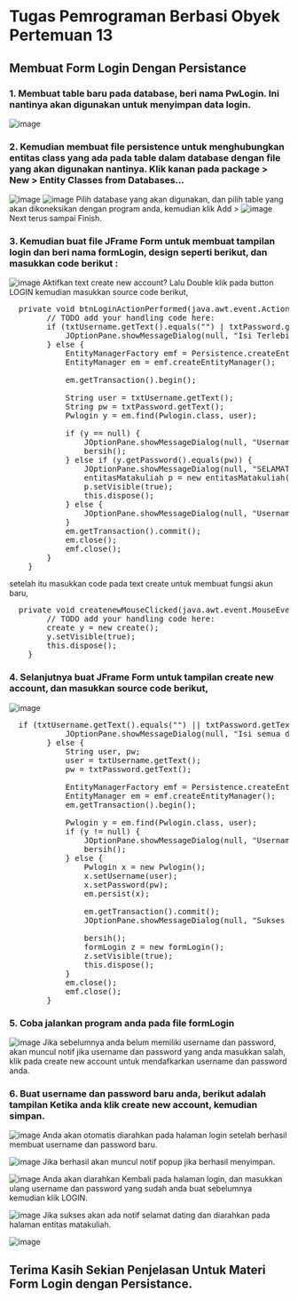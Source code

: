 # Tugas Pemrograman Berbasi Obyek Pertemuan 13
## Membuat Form Login Dengan Persistance
### 1. Membuat table baru pada database, beri nama PwLogin. Ini nantinya akan digunakan untuk menyimpan data login.
![image](https://github.com/user-attachments/assets/394332d2-5432-4a91-879d-2bb07f9f988c)

### 2.	Kemudian membuat file persistence untuk menghubungkan entitas class yang ada pada table dalam database dengan file yang akan digunakan nantinya. Klik kanan pada package > New > Entity Classes from Databases…
![image](https://github.com/user-attachments/assets/3800335c-e14a-492d-96a8-16007837c2cd)
![image](https://github.com/user-attachments/assets/d3f00cab-a063-472b-99f2-5665eb4c2518)
Pilih database yang akan digunakan, dan pilih table yang akan dikoneksikan dengan program anda, kemudian klik Add >
![image](https://github.com/user-attachments/assets/8d4b4d3e-d851-4090-bb27-21e4d3f95f24)
Next terus sampai Finish.

### 3.	Kemudian buat file JFrame Form untuk membuat tampilan login dan beri nama formLogin, design seperti berikut, dan masukkan code berikut :
![image](https://github.com/user-attachments/assets/1900ee1a-0d2f-458e-8e07-2fdaf8cb2ef3)
Aktifkan text create new account? Lalu Double klik pada button LOGIN kemudian masukkan source code berikut, 
<pre>
  private void btnLoginActionPerformed(java.awt.event.ActionEvent evt) {                                         
        // TODO add your handling code here:
        if (txtUsername.getText().equals("") | txtPassword.getText().equals("")) {
            JOptionPane.showMessageDialog(null, "Isi Terlebih Dahulu");
        } else {
            EntityManagerFactory emf = Persistence.createEntityManagerFactory("LatihanSemester3PU");
            EntityManager em = emf.createEntityManager();

            em.getTransaction().begin();

            String user = txtUsername.getText();
            String pw = txtPassword.getText();
            Pwlogin y = em.find(Pwlogin.class, user);

            if (y == null) {
                JOptionPane.showMessageDialog(null, "Username tidak ditemukan");
                bersih();
            } else if (y.getPassword().equals(pw)) {
                JOptionPane.showMessageDialog(null, "SELAMAT DATANG!");
                entitasMatakuliah p = new entitasMatakuliah();
                p.setVisible(true);
                this.dispose();
            } else {
                JOptionPane.showMessageDialog(null, "Username atau Password yang Anda Masukkan Salah!");
            }
            em.getTransaction().commit();
            em.close();
            emf.close();
        }
    }  
</pre>
setelah itu masukkan code pada text create untuk membuat fungsi akun baru,
<pre>
  private void createnewMouseClicked(java.awt.event.MouseEvent evt) {                                       
        // TODO add your handling code here:
        create y = new create();
        y.setVisible(true);
        this.dispose();
    }   
</pre>
### 4.	Selanjutnya buat JFrame Form untuk tampilan create new account, dan masukkan source code berikut,
![image](https://github.com/user-attachments/assets/a5ee1d6e-3851-4025-87a5-7fb286b81b25)
<pre>
  if (txtUsername.getText().equals("") || txtPassword.getText().equals("")) {
            JOptionPane.showMessageDialog(null, "Isi semua data terlebih dahulu!");
        } else {
            String user, pw;
            user = txtUsername.getText();
            pw = txtPassword.getText();

            EntityManagerFactory emf = Persistence.createEntityManagerFactory("LatihanSemester3PU");
            EntityManager em = emf.createEntityManager();
            em.getTransaction().begin();

            Pwlogin y = em.find(Pwlogin.class, user);
            if (y != null) {
                JOptionPane.showMessageDialog(null, "Username sudah ada, coba gunakan username lain");
                bersih();
            } else {
                Pwlogin x = new Pwlogin();
                x.setUsername(user);
                x.setPassword(pw);
                em.persist(x);

                em.getTransaction().commit();
                JOptionPane.showMessageDialog(null, "Sukses dibuat");

                bersih();
                formLogin z = new formLogin();
                z.setVisible(true);
                this.dispose();
            }
            em.close();
            emf.close();
        }
</pre>
### 5.	Coba jalankan program anda pada file formLogin
![image](https://github.com/user-attachments/assets/83f6455b-f25d-418d-b8af-df0c11acc1bf)
Jika sebelumnya anda belum memiliki username dan password, akan muncul notif jika username dan password yang anda masukkan salah, klik pada create new account untuk mendafkarkan username dan password anda.

### 6.	Buat username dan password baru anda, berikut adalah tampilan Ketika anda klik create new account, kemudian simpan. 
![image](https://github.com/user-attachments/assets/a099cb32-1bc2-4b30-a7d1-758a697173cd)
Anda akan otomatis diarahkan pada halaman login setelah berhasil membuat username dan password baru.

![image](https://github.com/user-attachments/assets/7c402495-e621-4a61-85de-928626161273)
Jika berhasil akan muncul notif popup jika berhasil menyimpan.

![image](https://github.com/user-attachments/assets/fb82d62e-3865-48d5-995a-dee3f8d9de9b)
Anda akan diarahkan Kembali pada halaman login, dan masukkan ulang username dan password yang sudah anda buat sebelumnya kemudian klik LOGIN.

![image](https://github.com/user-attachments/assets/145a7f4a-a24c-4b7e-84a6-4244b4e2a7a1)
Jika sukses akan ada notif selamat dating dan diarahkan pada halaman entitas matakuliah.

![image](https://github.com/user-attachments/assets/7d080b48-203e-4521-b82d-75083fb473ef)

## Terima Kasih Sekian Penjelasan Untuk Materi Form Login dengan Persistance.


